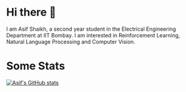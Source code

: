 # Hi there 👋
I am Asif Shaikh, a second year student in the Electrical Engineering Department at IIT Bombay. I am interested in Reinforcement Learning, Natural Language Processing and Computer Vision.

# Some Stats
[![Asif's GitHub stats](https://github-readme-stats.vercel.app/api?username=ASi-F&show_icons=true&theme=dracula)](https://github.com/anuraghazra/github-readme-stats)

<!--
[![Top Langs](https://github-readme-stats.vercel.app/api/top-langs/?username=ASi-F&layout=compact)](https://github.com/anuraghazra/github-readme-stats)


**ASi-F/ASi-F** is a ✨ _special_ ✨ repository because its `README.md` (this file) appears on your GitHub profile.

Here are some ideas to get you started:

- 🔭 I’m currently working on ...
- 🌱 I’m currently learning ...
- 👯 I’m looking to collaborate on ...
- 🤔 I’m looking for help with ...
- 💬 Ask me about ...
- 📫 How to reach me: ...
- 😄 Pronouns: ...
- ⚡ Fun fact: ...
-->
